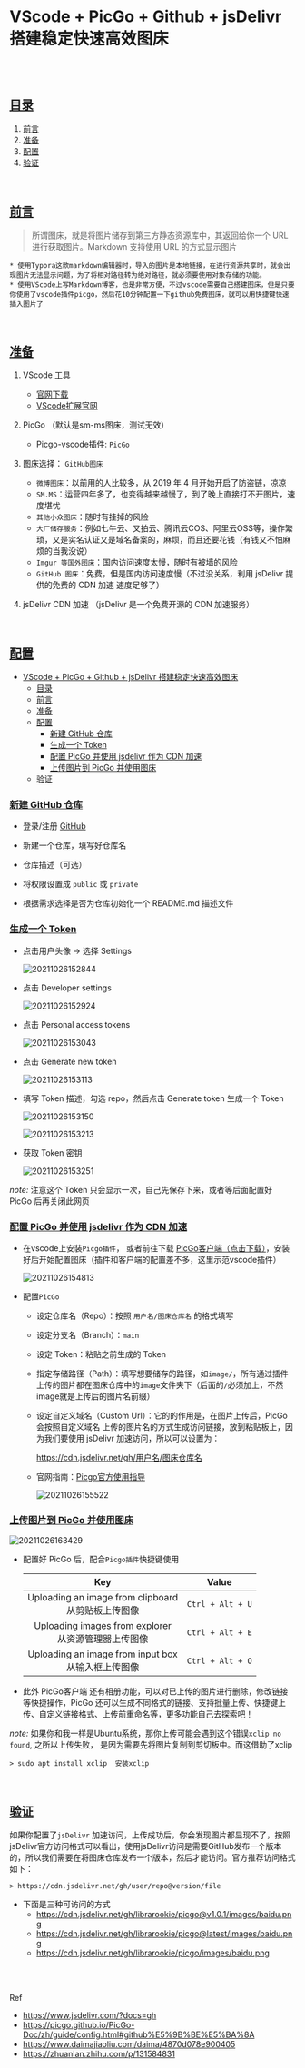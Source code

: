 # VScode + PicGo + Github + jsDelivr 搭建稳定快速高效图床

</br>
</br>

## [目录](#目录)

1. [前言](#前言)
1. [准备](#准备)
1. [配置](#配置)
1. [验证](#验证)

</br>

## [前言](#目录)

> 所谓图床，就是将图片储存到第三方静态资源库中，其返回给你一个 URL 进行获取图片。Markdown 支持使用 URL 的方式显示图片

    * 使用Typora这款markdown编辑器时，导入的图片是本地链接，在进行资源共享时，就会出现图片无法显示问题，为了将相对路径转为绝对路径，就必须要使用对象存储的功能。
    * 使用VScode上写Markdown博客，也是非常方便，不过vscode需要自己搭建图床，但是只要你使用了vscode插件picgo，然后花10分钟配置一下github免费图床，就可以用快捷键快速插入图片了

</br>

## [准备](#目录)

1. VScode 工具
    * [官网下载](https://code.visualstudio.com/Download "https://code.visualstudio.com/Download")
    * [VScode扩展官网](https://marketplace.visualstudio.com/VSCode "https://marketplace.visualstudio.com/VSCode")

2. PicGo （默认是sm-ms图床，测试无效）
    * Picgo-vscode插件: `PicGo`

3. 图床选择： `GitHub图床`
    * `微博图床`：以前用的人比较多，从 2019 年 4 月开始开启了防盗链，凉凉
    * `SM.MS`：运营四年多了，也变得越来越慢了，到了晚上直接打不开图片，速度堪忧
    * `其他小众图床`：随时有挂掉的风险
    * `大厂储存服务`：例如七牛云、又拍云、腾讯云COS、阿里云OSS等，操作繁琐，又是实名认证又是域名备案的，麻烦，而且还要花钱（有钱又不怕麻烦的当我没说）
    * `Imgur 等国外图床`：国内访问速度太慢，随时有被墙的风险
    * `GitHub 图床`：免费，但是国内访问速度慢（不过没关系，利用 jsDelivr 提供的免费的 CDN 加速 速度足够了）

4. jsDelivr CDN 加速 （jsDelivr 是一个免费开源的 CDN 加速服务）

</br>

## [配置](#目录)

* [VScode + PicGo + Github + jsDelivr 搭建稳定快速高效图床](#vscode--picgo--github--jsdelivr-搭建稳定快速高效图床)
  * [目录](#目录)
  * [前言](#前言)
  * [准备](#准备)
  * [配置](#配置)
    * [新建 GitHub 仓库](#新建-github-仓库)
    * [生成一个 Token](#生成一个-token)
    * [配置 PicGo 并使用 jsdelivr 作为 CDN 加速](#配置-picgo-并使用-jsdelivr-作为-cdn-加速)
    * [上传图片到 PicGo 并使用图床](#上传图片到-picgo-并使用图床)
  * [验证](#验证)

### [新建 GitHub 仓库](#配置)

* 登录/注册 [GitHub](https://github.com "https://github.com")

* 新建一个仓库，填写好仓库名

* 仓库描述（可选）

* 将权限设置成 `public` 或 `private`

* 根据需求选择是否为仓库初始化一个 README.md 描述文件

### [生成一个 Token](#配置)

* 点击用户头像 -> 选择 Settings

    ![20211026152844](https://gitee.com/librarookie/picgo/raw/main/images/20211026152844.png)

* 点击 Developer settings

    ![20211026152924](https://gitee.com/librarookie/picgo/raw/main/images/20211026152924.png)

* 点击 Personal access tokens

    ![20211026153043](https://gitee.com/librarookie/picgo/raw/main/images/20211026153043.png)

* 点击 Generate new token

    ![20211026153113](https://gitee.com/librarookie/picgo/raw/main/images/20211026153113.png)

* 填写 Token 描述，勾选 repo，然后点击 Generate token 生成一个 Token

    ![20211026153150](https://gitee.com/librarookie/picgo/raw/main/images/20211026153150.png)

    ![20211026153213](https://gitee.com/librarookie/picgo/raw/main/images/20211026153213.png)

* 获取 Token 密钥

    ![20211026153251](https://gitee.com/librarookie/picgo/raw/main/images/20211026153251.png)

*note:* 注意这个 Token 只会显示一次，自己先保存下来，或者等后面配置好 PicGo 后再关闭此网页

### [配置 PicGo 并使用 jsdelivr 作为 CDN 加速](#配置)

* 在vscode上安装`Picgo插件`， 或者前往下载 [PicGo客户端（点击下载）](https://github.com/Molunerfinn/PicGo "https://github.com/Molunerfinn/PicGo")，安装好后开始配置图床（插件和客户端的配置差不多，这里示范vscode插件）

    ![20211026154813](https://gitee.com/librarookie/picgo/raw/main/images/20211026154813.png)
* 配置`PicGo`

  * 设定仓库名（Repo）：按照 `用户名/图床仓库名` 的格式填写

  * 设定分支名（Branch）：`main`

  * 设定 Token：粘贴之前生成的 Token

  * 指定存储路径（Path）：填写想要储存的路径，如`image/`，所有通过插件上传的图片都在图床仓库中的`image`文件夹下（后面的`/`必须加上，不然image就是上传后的图片名前缀）

  * 设定自定义域名（Custom Url）：它的的作用是，在图片上传后，PicGo 会按照自定义域名 上传的图片名的方式生成访问链接，放到粘贴板上，因为我们要使用 jsDelivr 加速访问，所以可以设置为：

    <https://cdn.jsdelivr.net/gh/用户名/图床仓库名>

  * 官网指南：[Picgo官方使用指导](https://picgo.github.io/PicGo-Doc/zh/guide/config.html#github%E5%9B%BE%E5%BA%8A "Github图床配置手册")

    ![20211026155522](https://gitee.com/librarookie/picgo/raw/main/images/20211026155522.png)

### [上传图片到 PicGo 并使用图床](#配置)

![20211026163429](https://gitee.com/librarookie/picgo/raw/main/images/20211026163429.png)

* 配置好 PicGo 后，配合`Picgo插件`快捷键使用

    | Key | Value |
    | :--: | :--: |
    |Uploading an image from clipboard </br> 从剪贴板上传图像|`Ctrl + Alt + U`|
    |Uploading images from explorer </br> 从资源管理器上传图像|`Ctrl + Alt + E`|
    |Uploading an image from input box </br> 从输入框上传图像|`Ctrl + Alt + O`|

* 此外 PicGo客户端 还有相册功能，可以对已上传的图片进行删除，修改链接等快捷操作，PicGo 还可以生成不同格式的链接、支持批量上传、快捷键上传、自定义链接格式、上传前重命名等，更多功能自己去探索吧！

*note:* 如果你和我一样是Ubuntu系统，那你上传可能会遇到这个错误`xclip no found`, 之所以上传失败， 是因为需要先将图片复制到剪切板中。而这借助了xclip

    > sudo apt install xclip  安装xclip

</br>

## [验证](#目录)

如果你配置了`jsDelivr` 加速访问，上传成功后，你会发现图片都显现不了，按照 jsDelivr官方访问格式可以看出，使用jsDelivr访问是需要GitHub发布一个版本的，所以我们需要在将图床仓库发布一个版本，然后才能访问。官方推荐访问格式如下：

    > https://cdn.jsdelivr.net/gh/user/repo@version/file

* 下面是三种可访问的方式
  * <https://cdn.jsdelivr.net/gh/librarookie/picgo@v1.0.1/images/baidu.png>
  * <https://cdn.jsdelivr.net/gh/librarookie/picgo@latest/images/baidu.png>
  * <https://cdn.jsdelivr.net/gh/librarookie/picgo/images/baidu.png>

</br>
</br>

Ref

* <https://www.jsdelivr.com/?docs=gh>
* <https://picgo.github.io/PicGo-Doc/zh/guide/config.html#github%E5%9B%BE%E5%BA%8A>
* <https://www.daimajiaoliu.com/daima/4870d078e900405>
* <https://zhuanlan.zhihu.com/p/131584831>
